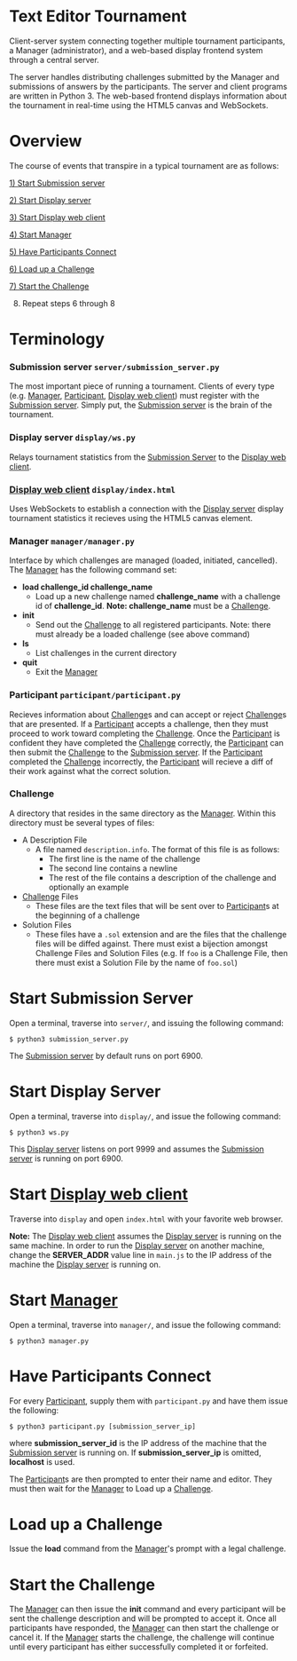 Text Editor Tournament
=======================

Client-server system connecting together multiple tournament participants, a
Manager (administrator), and a web-based display frontend system through a
central server.

The server handles distributing challenges submitted by the Manager and
submissions of answers by the participants. The server and client programs are
written in Python 3. The web-based frontend displays information about the
tournament in real-time using the HTML5 canvas and WebSockets.

Overview
========

The course of events that transpire in a typical tournament are as follows:

[1) Start Submission server](#start-submission-server)

[2) Start Display server](#start-display-server)

[3) Start Display web client](#start-display-web-client)

[4) Start Manager](#start-manager)

[5) Have Participants Connect](#have-participants-connect)

[6) Load up a Challenge](#load-up-a-challenge)

[7) Start the Challenge](#start-the-challenge)

8) Repeat steps 6 through 8

Terminology
===========

### Submission server `server/submission_server.py`

The most important piece of running a tournament. Clients of every type (e.g.
[Manager](#manager-managermanagerpy), 
[Participant](#participant-participantparticipantpy), 
[Display web client](#display-web-client-displayindexhtml)) 
must register with the 
[Submission server](#submission-server-serversubmission_serverpy). Simply
put, the [Submission server](#submission-server-serversubmission_serverpy) 
is the brain of the tournament.

### Display server `display/ws.py`

Relays tournament statistics from the [Submission Server](#submission-server-serversubmission_serverpy) 
to the [Display web client](#display-web-client-displayindexhtml).

### [Display web client](#display-web-client-displayindexhtml) `display/index.html` 

Uses WebSockets to establish a connection with the [Display server](#display-server-displaywspy) display
tournament statistics it recieves using the HTML5 canvas element.

### Manager `manager/manager.py` 

Interface by which challenges are managed (loaded, initiated, cancelled). The
[Manager](#manager-managermanagerpy) has the following command set:

* **load challenge_id challenge_name**
    * Load up a new challenge named **challenge_name** with a challenge
      id of **challenge_id**. **Note: challenge_name** must be a [Challenge](#challenge).
* **init**
    * Send out the [Challenge](#challenge) to all registered participants. Note: there must
      already be a loaded challenge (see above command)
* **ls**
    * List challenges in the current directory
* **quit**
    * Exit the [Manager](#manager-managermanagerpy)

### Participant `participant/participant.py`

Recieves information about [Challenge](#challenge)s and can accept or reject [Challenge](#challenge)s that
are presented. If a [Participant](#participant-participantparticipantpy) accepts a challenge, then they must proceed to
work toward completing the [Challenge](#challenge). Once the [Participant](#participant-participantparticipantpy) is confident they
have completed the [Challenge](#challenge) correctly, the [Participant](#participant-participantparticipantpy) can then submit the
[Challenge](#challenge) to the [Submission server](#submission-server-serversubmission_serverpy). If the [Participant](#participant-participantparticipantpy) completed the [Challenge](#challenge)
incorrectly, the [Participant](#participant-participantparticipantpy) will recieve a diff of their work against what the
correct solution.

### Challenge

A directory that resides in the same directory as the [Manager](#manager-managermanagerpy). Within this
directory must be several types of files:

* A Description File
    * A file named `description.info`. The format of this file is as follows:
        * The first line is the name of the challenge
        * The second line contains a newline
        * The rest of the file contains a description of the challenge and
          optionally an example
* [Challenge](#challenge) Files
    * These files are the text files that will be sent over to [Participant](#participant-participantparticipantpy)s at
      the beginning of a challenge
* Solution Files
    * These files have a `.sol` extension and are the files that the challenge
      files will be diffed against. There must exist a bijection amongst
      Challenge Files and Solution Files (e.g. If `foo` is a Challenge File,
      then there must exist a Solution File by the name of `foo.sol`)

Start Submission Server
=======================

Open a terminal, traverse into `server/`, and issuing the following command:

    $ python3 submission_server.py

The [Submission server](#submission-server-serversubmission_serverpy) by default runs on port 6900.

Start Display Server
====================

Open a terminal, traverse into `display/`, and issue the following command:

    $ python3 ws.py

This [Display server](#display-server-displaywspy) listens on port 9999 and assumes the [Submission server](#submission-server-serversubmission_serverpy) is
running on port 6900.

Start [Display web client](#display-web-client-displayindexhtml)
========================

Traverse into `display` and open `index.html` with your favorite web browser.

**Note:** The [Display web client](#display-web-client-displayindexhtml) assumes the [Display server](#display-server-displaywspy) is running on the
same machine. In order to run the [Display server](#display-server-displaywspy) on another machine, change the
**SERVER_ADDR** value line in `main.js` to the IP address of the machine the
[Display server](#display-server-displaywspy) is running on.

Start [Manager](#manager-managermanagerpy)
=============

Open a terminal, traverse into `manager/`, and issue the following command:

    $ python3 manager.py

Have Participants Connect
====================

For every [Participant](#participant-participantparticipantpy), supply them with `participant.py` and have them issue the
following:

    $ python3 participant.py [submission_server_ip]

where **submission_server_id** is the IP address of the machine that the
[Submission server](#submission-server-serversubmission_serverpy) is running on.
If **submission_server_ip** is omitted, **localhost** is used.

The [Participant](#participant-participantparticipantpy)s are then prompted to enter their name and editor. They must
then wait for the [Manager](#manager-managermanagerpy) to Load up a [Challenge](#challenge).

Load up a Challenge
===================

Issue the **load** command from the [Manager](#manager-managermanagerpy)'s prompt with a legal challenge.

Start the Challenge
===================

The [Manager](#manager-managermanagerpy) can then issue the **init** command and every participant will be
sent the challenge description and will be prompted to accept it. Once all
participants have responded, the [Manager](#manager-managermanagerpy) can then start the challenge or cancel
it. If the [Manager](#manager-managermanagerpy) starts the challenge, the challenge will continue until
every participant has either successfully completed it or forfeited.
